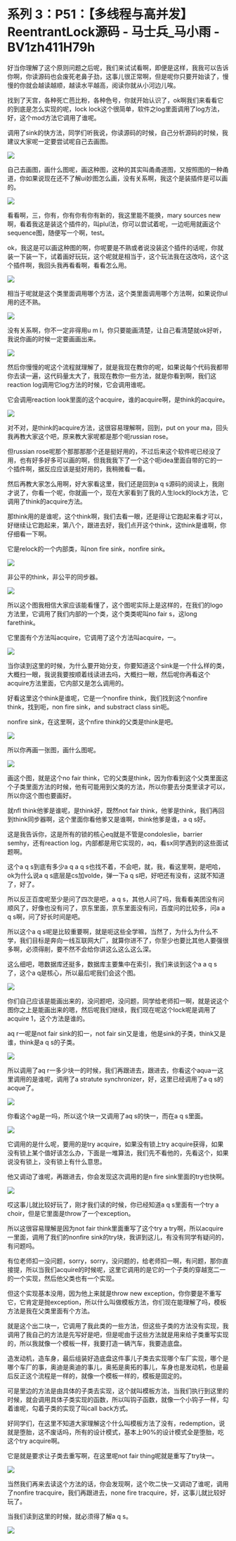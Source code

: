 # 系列 3：P51：【多线程与高并发】ReentrantLock源码 - 马士兵_马小雨 - BV1zh411H79h

好当你理解了这个原则问题之后呢，我们来试试看啊，即便是这样，我我可以告诉你啊，你读源码也会废死老鼻子劲，这事儿很正常啊，但是呢你只要开始读了，慢慢的你就会越读越顺，越读水平越高，阅读你就从小河边儿唉。

找到了天宫，各种死亡芭比粉，各种色号，你就开始认识了，ok啊我们来看看它的到底是怎么实现的呢，lock lock这个很简单，软件之log里面调用了log方法，好，这个mod方法它调用了谁呢。

调用了sink的快方法，同学们听我说，你读源码的时候，自己分析源码的时候，我建议大家呢一定要尝试呢自己去画图。



![](img/43955ff99962d0b7c89b26d02056500d_1.png)

自己去画图，画什么图呢，画这种图，这种的其实叫甬甬道图，又按照图的一种甬道，你如果说现在还不了解ui妙图怎么画，没有关系啊，我这个是装插件是可以画的。



![](img/43955ff99962d0b7c89b26d02056500d_3.png)

看看啊，三，你有，你有你有你有新的，我这里能不能换，mary sources new啊，看着我这是装这个插件的，叫plul法，你可以尝试着呢，一边呃用就画这个sequence图，随便写一个啊，test。

ok，我这是可以画这种图的啊，你呢要是不熟或者说没装这个插件的话呢，你就装一下装一下，试着画好玩玩，这个呢就是相当于，这个玩法我在这改吗，这个这个插件啊，我回头我再看看啊，看看怎么用。



![](img/43955ff99962d0b7c89b26d02056500d_5.png)

相当于呢就是这个类里面调用哪个方法，这个类里面调用哪个方法啊，如果说你ul用的还不熟。

![](img/43955ff99962d0b7c89b26d02056500d_7.png)

没有关系啊，你不一定非得用u m l，你只要能画清楚，让自己看清楚就ok好听，我说你画的时候一定要画画出来。



![](img/43955ff99962d0b7c89b26d02056500d_9.png)

然后你慢慢的呢这个流程就理解了，就是我现在教你的呢，如果说每个代码我都带你去读一遍，这代码量太大了，我现在教你一些方法，就是你看到啊，我们这reaction log调用它log方法的时候，它会调用谁呢。

它会调用reaction look里面的这个acquire，谁的acquire啊，是think的acquire。



![](img/43955ff99962d0b7c89b26d02056500d_11.png)

对不对，是think的acquire方法，这很容易理解啊，回到，put on your ma，回头我再教大家这个吧，原来教大家呢都是那个呃russian rose。

但russian rose呢那个那那那那个还是挺好用的，不过后来这个软件呢已经没了用，也有好多好多可以画的啊，但我我我下了一个这个呃idea里面自带的它的一个插件啊，据反应应该是挺好用的，我稍微看一看。

然后再教大家怎么用啊，好大家看这里，我们还是回到a q s源码的阅读上，我刚才说了，你看一个呢，你就画一个，现在大家看到了我的人生lock的lock方法，它调用了think的acquire方法。

那think用的是谁呢，这个think啊，我们去看一眼，还是得让它跑起来看才可以，好继续让它跑起来，第八个，跟进去好，我们点开这个think，这think是谁啊，你仔细看一下啊。

它是relock的一个内部类，叫non fire sink，nonfire sink。

![](img/43955ff99962d0b7c89b26d02056500d_13.png)

非公平的think，非公平的同步器。

![](img/43955ff99962d0b7c89b26d02056500d_15.png)

所以这个图我相信大家应该能看懂了，这个图呢实际上是这样的，在我们的logo方法里，它调用了我们内部的一个类，这个类类呢叫no fair s，这long farethink。

它里面有个方法叫acquire，它调用了这个方法叫acquire，一。

![](img/43955ff99962d0b7c89b26d02056500d_17.png)

当你读到这里的时候，为什么要开始分支，你要知道这个sink是一个什么样的类，大概扫一眼，我说我要按顺着线读进去吗，大概扫一眼，然后呢你再看这个acquire方法里面，它内部又是怎么调用的。

好看这里这个think是谁呢，它是一个nonfire think，我们找到这个nonfire think，找到呃，non fire sink，and substract class sin呃。

nonfire sink，在这里啊，这个nfire think的父类是think是吧。

![](img/43955ff99962d0b7c89b26d02056500d_19.png)

所以你再画一张图，画什么图呢。

![](img/43955ff99962d0b7c89b26d02056500d_21.png)

画这个图，就是这个no fair think，它的父类是think，因为你看到这个父类里面这个子类里面方法的时候，他有可能用到父类的方法，所以你要去分类里读才可以，所以你这个图也要画好。

就nfl think他爹是谁呢，是think好，既然not fair think，他爹是think，我们再回到think同步器啊，这个里面你看他爹又是谁啊，think他爹是谁，a q s好。

这是我告诉你，这是所有的锁的核心eq就是不管是condoleslie，barrier semhy，还有reaction log，内部都是用它实现的，aq，看sx同学遇到的这些面试题啊。

这个a q s到底有多少a q a q s也找不着，不会吧，就，我，看这里啊，是吧哈，ok为什么说a q s底层是cs加volde，弹一下a q s吧，好吧还有没有，这就不知道了，好了。

所以反正百度呢至少是问了四次是吧，a q s，其他人问了吗，我看看美团没有问顺风了，好像也没有问了，京东里面，京东里面没有问，百度问的比较多，问a a q s啊，问了好长时间是吧。

所以这个a q s呢是比较重要啊，就是呃这些全学嘛，当然了，为什么为什么不学，我们目标是奔向一线互联网大厂，就算你进不了，你至少也要比其他人要强很多啊，必须得削，要不然不会给你讲这么这么这么深。

这么细吧，嗯数据库还挺多，数据库主要集中在索引，我们来谈到这个a a q s了，这个a q是核心，所以最后呢我们会这个图。



![](img/43955ff99962d0b7c89b26d02056500d_23.png)

你们自己应该是能画出来的，没问题吧，没问题，同学给老师扣一啊，就是说这个图你之上是能画出来的嗯，然后呢我们继续，我们现在呢这个lock呢是调用了acquire 1，这个方法是谁的。

aq r一呢是not fair sink的扣一，not fair sin又是谁，他是sink的子类，think又是谁，think是a q s的子类。



![](img/43955ff99962d0b7c89b26d02056500d_25.png)

所以调用了aq r一多少块一的时候，我们再跟进去，跟进去，你看这个aqua一这里调用的是谁呢，调用了a stratute synchronizer，好，这里已经调用了a q s的acque了。



![](img/43955ff99962d0b7c89b26d02056500d_27.png)

你看这个ag是一吗，所以这个块一又调用了aq s的快一，而在a q s里面。

![](img/43955ff99962d0b7c89b26d02056500d_29.png)

它调用的是什么呢，要用的是try acquire，如果没有锁上try acquire获得，如果没有锁上某个值好该怎么办，下面是一堆算法，我们先不看他的，先看这个，如果说没有锁上，没有锁上有什么意思。

他又调动了谁呢，再跟进去，你会发现这次调用的是n fire sink里面的try也快啊。

![](img/43955ff99962d0b7c89b26d02056500d_31.png)

哎这事儿就比较好玩了，刚才我们读的时候，你已经知道a q s里面有一个try a choir，但是它里面是throw了一个exception。

所以这很容易理解是因为not fair think里面重写了这个try a try啊，所以acquire一里面，调用了我们的nonfire sink的try块，我讲到这儿，有没有同学有疑问的，有问题吗。

有位老师扣一没问题，sorry，sorry，没问题的，给老师扣一啊，有问题，那你直接提，所以当我们acquire的时候呢，这里它调用的是它的一个子类的穿越宽二一的一个实现，然后他父类也有一个实现。

但这个实现基本没用，因为他上来就是throw new exception，你你要是不重写它，它肯定是抛exception，所以什么叫做模板方法，你们现在能理解了吗，模板方法是我在父类里面有个方法。

就是这个出二块一，它调用了我此类的一些方法，但这些子类的方法没有实现，我调用了我自己的方法是先写好是吧，但是呢由于这些方法就是用来给子类重写实现的，所以我就像一个模板一样，我要打造一辆汽车，我要造底盘。

造发动机，造车身，最后组装好造底盘这件事儿子类去实现哪个车厂实现，哪个是哪个车厂的事，奥迪是奥迪的事儿，奥拓是奥拓的事儿，车身也是发动机，也是最后反正这个流程是一样的，就像一个模板一样的，模板是固定的。

可是里边的方法是由具体的子类去实现，这个就叫模板方法，当我们执行到这里的时候，就会调用具体子类实现的函数，所以叫钩子函数，就像一个小钩子一样，勾着谁呢，勾着子类的实现了叫call back方式。

好同学们，在这里不知道大家理解这个什么叫模板方法了没有，redemption，说就是堕胎，这不废话吗，所有的设计模式，基本上90%的设计模式全是堕胎，吃这个try acquire啊。

它是就是要求让子类去重写啊，在这里呢not fair thing呢就是重写了try块一。

![](img/43955ff99962d0b7c89b26d02056500d_33.png)

当然我们再来去读这个方法的话，你会发现啊，这个吹二快一又调动了谁呢，调用了nonfire tracquire，我们再跟进去，none fire tracquire，好，这事儿就比较好玩了。

当我们读到这里的时候，就必须得了解a q s。

![](img/43955ff99962d0b7c89b26d02056500d_35.png)